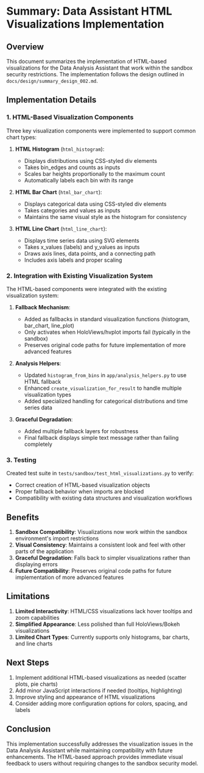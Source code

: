# Summary: Data Assistant HTML Visualizations Implementation

## Overview

This document summarizes the implementation of HTML-based visualizations for the Data Analysis Assistant that work within the sandbox security restrictions. The implementation follows the design outlined in `docs/design/summary_design_002.md`.

## Implementation Details

### 1. HTML-Based Visualization Components

Three key visualization components were implemented to support common chart types:

1. **HTML Histogram** (`html_histogram`): 
   - Displays distributions using CSS-styled div elements
   - Takes bin_edges and counts as inputs
   - Scales bar heights proportionally to the maximum count
   - Automatically labels each bin with its range

2. **HTML Bar Chart** (`html_bar_chart`):
   - Displays categorical data using CSS-styled div elements
   - Takes categories and values as inputs
   - Maintains the same visual style as the histogram for consistency

3. **HTML Line Chart** (`html_line_chart`):
   - Displays time series data using SVG elements
   - Takes x_values (labels) and y_values as inputs
   - Draws axis lines, data points, and a connecting path
   - Includes axis labels and proper scaling

### 2. Integration with Existing Visualization System

The HTML-based components were integrated with the existing visualization system:

1. **Fallback Mechanism**: 
   - Added as fallbacks in standard visualization functions (histogram, bar_chart, line_plot)
   - Only activates when HoloViews/hvplot imports fail (typically in the sandbox)
   - Preserves original code paths for future implementation of more advanced features

2. **Analysis Helpers**:
   - Updated `histogram_from_bins` in `app/analysis_helpers.py` to use HTML fallback
   - Enhanced `create_visualization_for_result` to handle multiple visualization types
   - Added specialized handling for categorical distributions and time series data

3. **Graceful Degradation**:
   - Added multiple fallback layers for robustness
   - Final fallback displays simple text message rather than failing completely

### 3. Testing

Created test suite in `tests/sandbox/test_html_visualizations.py` to verify:
   - Correct creation of HTML-based visualization objects
   - Proper fallback behavior when imports are blocked
   - Compatibility with existing data structures and visualization workflows

## Benefits

1. **Sandbox Compatibility**: Visualizations now work within the sandbox environment's import restrictions
2. **Visual Consistency**: Maintains a consistent look and feel with other parts of the application
3. **Graceful Degradation**: Falls back to simpler visualizations rather than displaying errors
4. **Future Compatibility**: Preserves original code paths for future implementation of more advanced features

## Limitations

1. **Limited Interactivity**: HTML/CSS visualizations lack hover tooltips and zoom capabilities
2. **Simplified Appearance**: Less polished than full HoloViews/Bokeh visualizations
3. **Limited Chart Types**: Currently supports only histograms, bar charts, and line charts

## Next Steps

1. Implement additional HTML-based visualizations as needed (scatter plots, pie charts)
2. Add minor JavaScript interactions if needed (tooltips, highlighting)
3. Improve styling and appearance of HTML visualizations
4. Consider adding more configuration options for colors, spacing, and labels

## Conclusion

This implementation successfully addresses the visualization issues in the Data Analysis Assistant while maintaining compatibility with future enhancements. The HTML-based approach provides immediate visual feedback to users without requiring changes to the sandbox security model. 